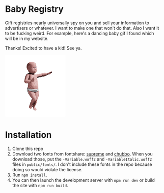 # Baby Registry

Gift registries nearly universally spy on you and sell your information to
advertisers or whatever. I want to make one that won't do that. Also I want
it to be fucking weird. For example, here's a dancing baby gif I found
which will be in my website.

Thanks! Excited to have a kid! See ya.

![A dancing baby GIF](public/images/dancing-baby.gif)

# Installation

1. Clone this repo
2. Download two fonts from fontshare: [supreme](https://www.fontshare.com/fonts/supreme)
   and [chubbo](https://www.fontshare.com/fonts/chubbo). When you download those, put
   the `-Variable.woff2` and `-VariableItalic.woff2` files in `public/fonts/`. I don't include
   these fonts in the repo because doing so would violate the license.
3. Run `npm install`.
4. You can then launch the development server with `npm run dev` or build the site with `npm run build`.